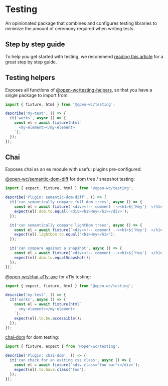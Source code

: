 # Testing

[//]: # 'AUTO INSERT HEADER PREPUBLISH'

An opinionated package that combines and configures testing libraries to minimize the amount of ceremony required when writing tests.

## Step by step guide

To help you get started with testing, we recommend [reading this article](https://dev.to/open-wc/testing-workflow-for-web-components-g73) for a great step by step guide.

## Testing helpers

Exposes all functions of [@open-wc/testing-helpers](https://open-wc.org/testing/testing-helpers.html), so that you have a single package to import from:

```javascript
import { fixture, html } from '@open-wc/testing';

describe('my-test', () => {
  it('works', async () => {
    const el = await fixture(html`
      <my-element></my-element>
    `);
  });
});
```

## Chai

Exposes chai as an es module with useful plugins pre-configured:

[@open-wc/semantic-dom-diff](https://www.npmjs.com/package/@open-wc/semantic-dom-diff) for dom tree / snapshot testing:

```javascript
import { expect, fixture, html } from '@open-wc/testing';

describe('Plugin: semantic-dom-diff', () => {
  it('can semantically compare full dom trees', async () => {
    const el = await fixture(`<div><!-- comment --><h1>${'Hey'}  </h1>  </div>`);
    expect(el).dom.to.equal('<div><h1>Hey</h1></div>');
  });

  it('can semantically compare lightDom trees', async () => {
    const el = await fixture(`<div><!-- comment --><h1>${'Hey'}  </h1>  </div>`);
    expect(el).lightDom.to.equal('<h1>Hey</h1>');
  });

  it('can compare against a snapshot', async () => {
    const el = await fixture(`<div><!-- comment --><h1>${'Hey'}  </h1>  </div>`);
    expect(el).dom.to.equalSnapshot();
  });
});
```

[@open-wc/chai-a11y-axe](hhttps://www.npmjs.com/package/chai-a11y-axe) for a11y testing:

```javascript
import { expect, fixture, html } from '@open-wc/testing';

describe('my-test', () => {
  it('works', async () => {
    const el = await fixture(html`
      <my-element></my-element>
    `);
    expect(el).to.be.accessible();
  });
});
```

[chai-dom](https://www.npmjs.com/package/chai-dom) for dom testing:

```js
import { fixture, expect } from '@open-wc/testing';

describe('Plugin: chai-dom', () => {
  it('can check for an exiting css class', async () => {
    const el = await fixture(`<div class="foo bar"></div>`);
    expect(el).to.have.class('foo');
  });
});
```

<script>
  export default {
    mounted() {
      const editLink = document.querySelector('.edit-link a');
      if (editLink) {
        const url = editLink.href;
        editLink.href = url.substr(0, url.indexOf('/master/')) + '/master/packages/testing/README.md';
      }
    }
  }
</script>
